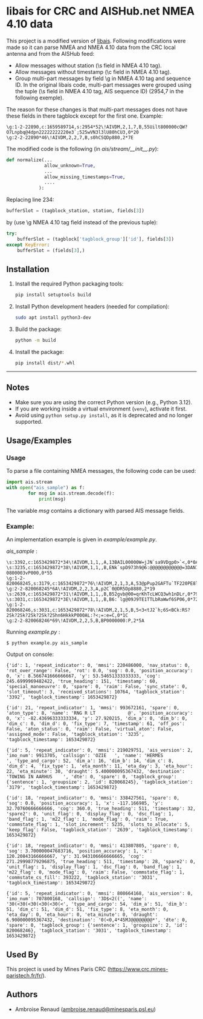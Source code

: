 
# libais for CRC and AISHub.net NMEA 4.10 data

This project is a modified version of [libais](https://github.com/schwehr/libais).
Following modifications were made so it can parse NMEA and NMEA 4.10 data from the CRC local antenna and from the AISHub feed:

* Allow messages without station (\s field in NMEA 4.10 tag).
* Allow messages without timestamp (\c field in NMEA 4.10 tag).
* Group multi-part messages by field \g in NMEA 4.10 tag and sequence ID.
In the original libais code, multi-part messages were grouped using the tuple (\s field in NMEA 4.10 tag, AIS sequence ID) (2954,7 in the following exemple).

The reason for these changes is that multi-part messages does not have these fields in there tagblock except for the first one. Example:
```
\g:1-2-22890,c:1659589714,s:2954*52\!AIVDM,2,1,7,B,55Uilt800000cQW?O7Lnpbq@4dpn22222222220e3`;525wVN3l3lU80hCU3,0*20
\g:2-2-22890*46\!AIVDM,2,2,7,B,s0hCSQDp880,2*7E
```
The modified code is the following (in _ais/stream/\_\_init\_\_.py_):

```python
def normalize(...
              allow_unknown=True,
              ...
              allow_missing_timestamps=True,
              ....
            ):
```
Replacing line 234:
```python
bufferSlot = (tagblock_station, station, fields[3])
```
by (use \g NMEA 4.10 tag field instead of the previous tuple):
```python
try:
    bufferSlot = (tagblock['tagblock_group']['id'], fields[3])
except KeyError:
    bufferSlot = (fields[3],)
```


## Installation

1. Install the required Python packaging tools:
    ```bash
    pip install setuptools build
    ```

2. Install Python development headers (needed for compilation):
    ```bash
    sudo apt install python3-dev
    ```

3. Build the package:
    ```bash
    python -m build
    ```

4. Install the package:
    ```bash
    pip install dist/*.whl
    ```

---

## Notes
- Make sure you are using the correct Python version (e.g., Python 3.12).
- If you are working inside a virtual environment (`venv`), activate it first.
- Avoid using `python setup.py install`, as it is deprecated and no longer supported.


## Usage/Examples

### Usage
To parse a file containing NMEA messages, the following code can be used:
```python
import ais.stream
with open("ais_sample") as f:
    	for msg in ais.stream.decode(f):
            print(msg)
```
The variable _msg_ contains a dictionary with parsed AIS message fields.



### Example:
An implementation example is given in _example/example.py_.

_ais_sample_ :
```
\s:3392,c:1653429872*34\!AIVDM,1,1,,A,13BAIL00000W=jJN`sa9VDgp0>`<,0*0A
\s:3235,c:1653429872*38\!AIVDM,1,1,,B,ENk`spD973h9@6:@@@@@@@@@@@@=3DAN7w?0800003vP000,0*55
\g:1-2-820068245,s:3179,c:1653429872*76\!AIVDM,2,1,3,A,53@pPup2GAFTu`TF220PE8lE>22222222222220l20>846inN=U3mjCQ,0*31
\g:2-2-820068245*6A\!AIVDM,2,2,3,A,p2C`0@DR5Dp8880,2*19
\s:2639,c:1653429872*31\!AIVDM,1,1,,B,B52gvb@00=qrKhTcLWCQ3wh1nDLr,0*79
\s:3031,c:1653429872*3E\!AIVDM,1,1,,B,B6:`lg@09J9TE1TTLbRaWwf6SP06,0*72
\g:1-2-820068246,s:3031,c:1653429872*78\!AIVDM,2,1,5,B,5<3<tJ2`h;6S<BCk:RS?2Sk?2Sk?2Sk?2Sk?2Shn6HkkkP000AL:?<;=:e=C,0*1C
\g:2-2-820068246*69\!AIVDM,2,2,5,B,BP0000000:P,2*5A

```

Running _example.py_ :
```
$ python example.py ais_sample
```

Output on console:

```
{'id': 1, 'repeat_indicator': 0, 'mmsi': 220486000, 'nav_status': 0, 'rot_over_range': False, 'rot': 0.0, 'sog': 0.0, 'position_accuracy': 0, 'x': 8.566741666666667, 'y': 53.54651333333333, 'cog': 245.6999969482422, 'true_heading': 151, 'timestamp': 60, 'special_manoeuvre': 0, 'spare': 0, 'raim': False, 'sync_state': 0, 'slot_timeout': 3, 'received_stations': 10764, 'tagblock_station': '3392', 'tagblock_timestamp': 1653429872}

{'id': 21, 'repeat_indicator': 1, 'mmsi': 993672161, 'spare': 0, 'aton_type': 8, 'name': 'RNG R LT            @', 'position_accuracy': 0, 'x': -82.43696333333334, 'y': 27.920215, 'dim_a': 0, 'dim_b': 0, 'dim_c': 0, 'dim_d': 0, 'fix_type': 7, 'timestamp': 61, 'off_pos': False, 'aton_status': 0, 'raim': False, 'virtual_aton': False, 'assigned_mode': False, 'tagblock_station': '3235', 'tagblock_timestamp': 1653429872}

{'id': 5, 'repeat_indicator': 0, 'mmsi': 219029751, 'ais_version': 2, 'imo_num': 9913705, 'callsign': 'OZIE   ', 'name': 'HERMES              ', 'type_and_cargo': 52, 'dim_a': 16, 'dim_b': 14, 'dim_c': 8, 'dim_d': 4, 'fix_type': 1, 'eta_month': 11, 'eta_day': 3, 'eta_hour': 22, 'eta_minute': 30, 'draught': 5.400000095367432, 'destination': 'TOWING IN AARHUS    ', 'dte': 0, 'spare': 0, 'tagblock_group': {'sentence': 1, 'groupsize': 2, 'id': 820068245}, 'tagblock_station': '3179', 'tagblock_timestamp': 1653429872}

{'id': 18, 'repeat_indicator': 0, 'mmsi': 338427561, 'spare': 0, 'sog': 0.0, 'position_accuracy': 1, 'x': -117.166985, 'y': 32.70760666666666, 'cog': 360.0, 'true_heading': 511, 'timestamp': 32, 'spare2': 0, 'unit_flag': 0, 'display_flag': 0, 'dsc_flag': 1, 'band_flag': 1, 'm22_flag': 1, 'mode_flag': 0, 'raim': True, 'commstate_flag': 1, 'slot_increment': 5235, 'slots_to_allocate': 5, 'keep_flag': False, 'tagblock_station': '2639', 'tagblock_timestamp': 1653429872}

{'id': 18, 'repeat_indicator': 0, 'mmsi': 413807805, 'spare': 0, 'sog': 3.700000047683716, 'position_accuracy': 1, 'x': 120.20843166666667, 'y': 31.943106666666665, 'cog': 271.29998779296875, 'true_heading': 511, 'timestamp': 28, 'spare2': 0, 'unit_flag': 1, 'display_flag': 1, 'dsc_flag': 0, 'band_flag': 1, 'm22_flag': 0, 'mode_flag': 0, 'raim': False, 'commstate_flag': 1, 'commstate_cs_fill': 393222, 'tagblock_station': '3031', 'tagblock_timestamp': 1653429872}

{'id': 5, 'repeat_indicator': 0, 'mmsi': 808664168, 'ais_version': 0, 'imo_num': 707800168, 'callsign': '3D$<2((', 'name': '30(<30(<30(<30(<30(<', 'type_and_cargo': 54, 'dim_a': 51, 'dim_b': 51, 'dim_c': 51, 'dim_d': 51, 'fix_type': 8, 'eta_month': 0, 'eta_day': 0, 'eta_hour': 0, 'eta_minute': 0, 'draught': 6.900000095367432, 'destination': '0(<0,4*45MJ@@@@@@@@*', 'dte': 0, 'spare': 0, 'tagblock_group': {'sentence': 1, 'groupsize': 2, 'id': 820068246}, 'tagblock_station': '3031', 'tagblock_timestamp': 1653429872}
```
## Used By
This project is used by Mines Paris CRC (https://www.crc.mines-paristech.fr/fr/).
## Authors
* Ambroise Renaud (ambroise.renaud@minesparis.psl.eu)